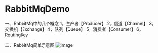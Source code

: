 # RabbitMqDemo
一、RabbitMq中的几个概念 
   1，生产者【Producer】 
   2，信道【Channel】 
   3，交换机【Exchange】 
   4，队列【Queue】 
   5，消费者【Consumer】 
   6，RoutingKey

二、RabbitMq简单示意图
![image](https://user-images.githubusercontent.com/30896282/180954590-cc088aa3-b117-4a4e-b23d-5771fad66dc8.png)

